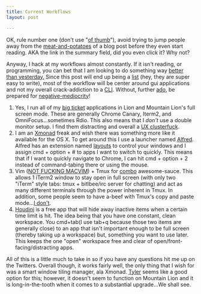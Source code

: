 ```yaml
---
title: Current Workflows
layout: post

---
```



OK, rule number one (don't use "[of thumb][2]"), avoid trying to jump
people away from the [meat-and-potatoes][3] of a blog post before they even
start reading. AKA the link in the summary field, did you even click it?
Why not?

Anyway, I hack at my workflows almost constantly. If it isn't reading,
or programming, you can bet that I am looking to do something way [better
than yesterday.][4] Since this post will end up being a [list][6] (hey, they
are super easy to write), most of the workflow will be center around
gui applications and not my overall crack-addiction to a [CLI][5].
Without, further [ado][7], be prepared for [negative-mediocrity][8]!

1. Yes, I run all of my [big ticket][9] applications in Lion and
   Mountain Lion's full screen mode. These are generally Chrome Canary,
   Iterm2, and OmniFocus...sometimes Rdio. This also means that I
   _don't_ use a double monitor setup. I find them distracting and
   overall a [UX clusterfuck][17].
1. I am an [Xmonad][10] freak and wish there was something more like it
   available for the OS X. To get around this I use a launcher named
   [Alfred][11]. Alfred has an extension named [layouts][12] to control
   your windows and I assign cmd + option + # to apps I want to switch
   to quickly. This means that if I want to quickly navigate to Chrome,
   I can hit cmd + option + 2 instead of command-tabing there or using
   the mouse.
1. Vim ([NOT FUCKING MACVIM][13]) + Tmux for [combo][14] awesome-sauce.
   This allows 1 iTerm2 window to stay open in full screen (with only
   two "iTerm" style tabs: tmux + bitlbee/irc server for chatting)
   and act as many different terminals through the power inherent in Tmux. In addition, some people seem to
   have a-beef with Tmux's copy and paste mode...[I don't][15].
1. [Houdini][16] is a free app that will hide away inactive items when a
   certain time limit is hit. The idea being that you have one constant,
   clean workspace. You cmd+tab(I use tab+q because those two items are generally close) to an app that isn't important enough to
   be full screen (thereby taking up a workspace) but, something you want
   to use later. This keeps the one "open" workspace free and
   clear of open/front-facing/distracting apps.

All of this is a little much to take in so if you have any questions hit
me up on the Twitters. Overall though, it works fairly well, the only
thing that I wish for was a smart window tiling manager, ala Xmonad.
[Tyler][18] seems like a good option for this; however, it doesn't seem
to function on Mountain Lion and it is long-in-the-tooth when it comes
to a substantial upgrade...We shall see.

[1]: http://www.the-joke-box.com/pictures/tomahawk-utility-belt.jpg
[2]: https://en.wikipedia.org/wiki/Common_sense
[3]: http://cloudbacon.com
[4]: http://youtu.be/-JFfN5pKzFU
[5]: https://en.wikipedia.org/wiki/Command-line_interface
[6]: http://youtu.be/-JFfN5pKzFU
[7]: http://billdaviswords.files.wordpress.com/2011/09/nothing-to-say-so-blog.gif
[8]: https://lh5.googleusercontent.com/-uWWqnrjrBzY/T663Ukikk6I/AAAAAAAACzg/0vV_K9qYbZk/wisdom-be-fearful-of-mediocrity.jpg
[9]: http://bigweek.co/
[10]: https://en.wikipedia.org/wiki/Xmonad
[11]: http://www.alfredapp.com/
[12]: http://projects.jga.me/layouts/
[13]: http://cloudbacon.com/2012/08/07/Leave-Macvim-To-The-Noobz
[14]: http://us13.memecdn.com/finish-him_gp_205003.jpg
[15]: https://github.com/ChrisJohnsen/tmux-MacOSX-pasteboard
[16]: http://cloudbacon.com
[17]: http://www.facebook.com/
[18]: #
